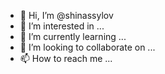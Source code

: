 - 👋 Hi, I’m @shinassylov
- 👀 I’m interested in ...
- 🌱 I’m currently learning ...
- 💞️ I’m looking to collaborate on ...
- 📫 How to reach me ...

<!---
shinassylov/shinassylov is a ✨ special ✨ repository because its `README.md` (this file) appears on your GitHub profile.
You can click the Preview link to take a look at your changes.

